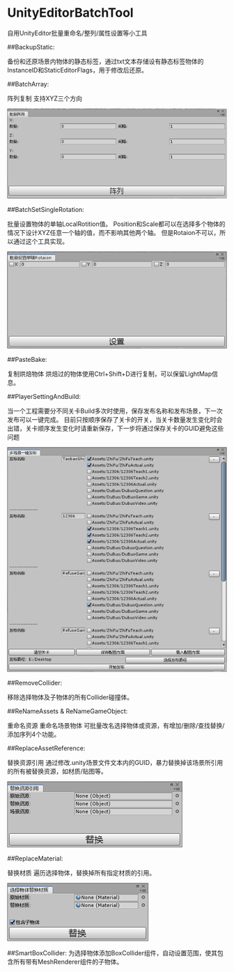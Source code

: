 # UnityEditorBatchTool
自用UnityEditor批量重命名/整列/属性设置等小工具

##BackupStatic:

备份和还原场景内物体的静态标签，通过txt文本存储设有静态标签物体的InstanceID和StaticEditorFlags，用于修改后还原。

##BatchArray:

阵列复制
支持XYZ三个方向

![Image](https://github.com/ghzh26252/UnityEditorBatchTool/blob/master/Image/%E9%98%B5%E5%88%97.png)

##BatchSetSingleRotation:

批量设置物体的单轴LocalRotition值。
Position和Scale都可以在选择多个物体的情况下设计XYZ任意一个轴的值，而不影响其他两个轴。
但是Rotaion不可以，所以通过这个工具实现。

![Image](https://github.com/ghzh26252/UnityEditorBatchTool/blob/master/Image/%E5%8D%95%E8%BD%B4rotation.png)

##PasteBake:

复制烘焙物体
烘焙过的物体使用Ctrl+Shift+D进行复制，可以保留LightMap信息。

##PlayerSettingAndBuild:

当一个工程需要分不同关卡Build多次时使用，保存发布名称和发布场景，下一次发布可以一键完成。
目前只按顺序保存了关卡的开关，当关卡数量发生变化时会出错，关卡顺序发生变化时请重新保存，下一步将通过保存关卡的GUID避免这些问题

![Image](https://github.com/ghzh26252/UnityEditorBatchTool/blob/master/Image/%E5%A4%9A%E5%9C%BA%E6%99%AF%E5%8F%91%E5%B8%83.png)

##RemoveCollider:

移除选择物体及子物体的所有Collider碰撞体。

##ReNameAssets & ReNameGameObject:

重命名资源 重命名场景物体
可批量改名选择物体或资源，有增加/删除/查找替换/添加序列4个功能。

##ReplaceAssetReference:

替换资源引用
通过修改.unity场景文件文本内的GUID，暴力替换掉该场景所引用的所有被替换资源，如材质/贴图等。

![Image](https://github.com/ghzh26252/UnityEditorBatchTool/blob/master/Image/%E6%9B%BF%E6%8D%A2%E8%B5%84%E6%BA%90.png)

##ReplaceMaterial:

替换材质
遍历选择物体，替换掉所有指定材质的引用。

![Image](https://github.com/ghzh26252/UnityEditorBatchTool/blob/master/Image/%E6%9B%BF%E6%8D%A2%E6%9D%90%E8%B4%A8.png)

##SmartBoxCollider:
为选择物体添加BoxCollider组件，自动设置范围，使其包含所有带有MeshRenderer组件的子物体。
